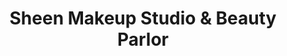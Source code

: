 ---
title: "Sheen Makeup Studio & Beauty Parlor"
url: /karachi/sheen-makeup-studio-and-beauty-parlor/
shop: beauty
---
